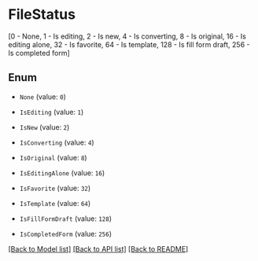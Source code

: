 # FileStatus

[0 - None, 1 - Is editing, 2 - Is new, 4 - Is converting, 8 - Is original, 16 - Is editing alone, 32 - Is favorite, 64 - Is template, 128 - Is fill form draft, 256 - Is completed form]

## Enum

* `None` (value: `0`)

* `IsEditing` (value: `1`)

* `IsNew` (value: `2`)

* `IsConverting` (value: `4`)

* `IsOriginal` (value: `8`)

* `IsEditingAlone` (value: `16`)

* `IsFavorite` (value: `32`)

* `IsTemplate` (value: `64`)

* `IsFillFormDraft` (value: `128`)

* `IsCompletedForm` (value: `256`)

[[Back to Model list]](../README.md#documentation-for-models) [[Back to API list]](../README.md#documentation-for-api-endpoints) [[Back to README]](../README.md)


